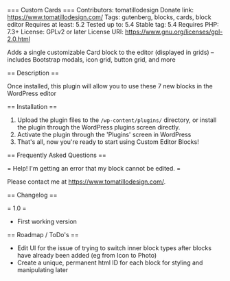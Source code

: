 === Custom Cards ===
Contributors: tomatillodesign
Donate link: https://www.tomatillodesign.com/
Tags: gutenberg, blocks, cards, block editor
Requires at least: 5.2
Tested up to: 5.4
Stable tag: 5.4
Requires PHP: 7.3+
License: GPLv2 or later
License URI: https://www.gnu.org/licenses/gpl-2.0.html

Adds a single customizable Card block to the editor (displayed in grids) – includes Bootstrap modals, icon grid, button grid, and more

== Description ==

Once installed, this plugin will allow you to use these 7 new blocks in the WordPress editor

== Installation ==

1. Upload the plugin files to the `/wp-content/plugins/` directory, or install the plugin through the WordPress plugins screen directly.
2. Activate the plugin through the 'Plugins' screen in WordPress
3. That's all, now you're ready to start using Custom Editor Blocks!

== Frequently Asked Questions ==

= Help! I'm getting an error that my block cannot be edited. =

Please contact me at https://www.tomatillodesign.com/.

== Changelog ==

= 1.0 =
* First working version

== Roadmap / ToDo's ==
* Edit UI for the issue of trying to switch inner block types after blocks have already been added (eg from Icon to Photo)
* Create a unique, permanent html ID for each block for styling and manipulating later

